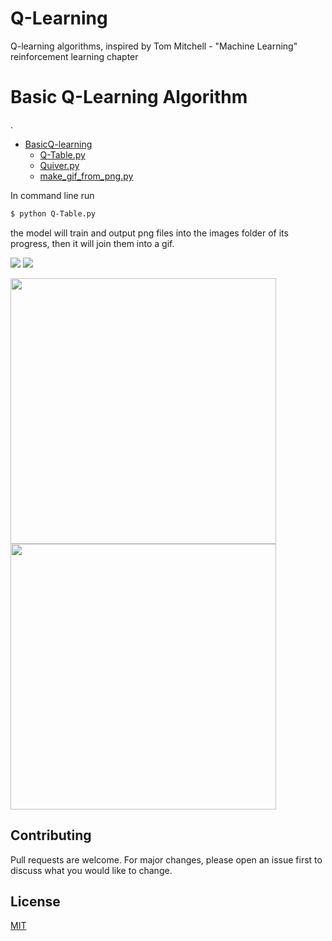 # Q-Learning
Q-learning algorithms, inspired by Tom Mitchell - "Machine Learning" reinforcement learning chapter

# Basic Q-Learning Algorithm

.
 * [BasicQ-learning](./BasicQ-learning)
   * [Q-Table.py](./BasicQ-learning/Q-Table.py)
   * [Quiver.py](./BasicQ-learning/Quiver.py)
   * [make_gif_from_png.py](./BasicQ-learning/make_gif_from_png.py)

 
In command line run 
```bash
$ python Q-Table.py
```
the model will train and output png files into the images folder of its progress, then it will join them into a gif.


![](/BasicQ-learning/Policy-RandomExploring.gif) ![](/BasicQ-learning/Policy-ExperimentationStrategy.gif)


<img src="/BasicQ-learning/Policy-RandomExploring.gif" width="425"/> <img src="/BasicQ-learning/Policy-ExperimentationStrategy.gif" width="425"/> 

## Contributing
Pull requests are welcome. For major changes, please open an issue first to discuss what you would like to change.

## License
[MIT](https://choosealicense.com/licenses/mit/)
